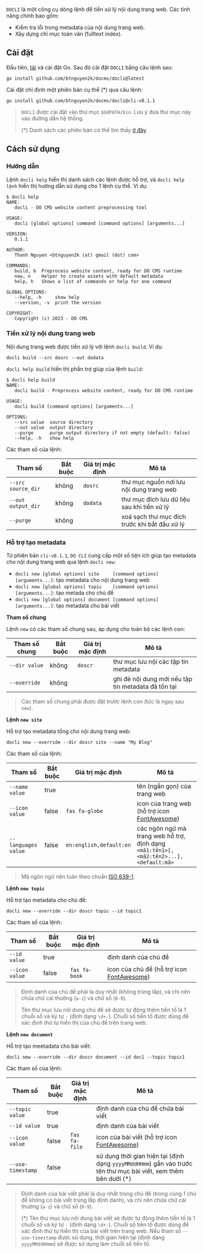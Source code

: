 `DOCLI` là một công cụ dòng lệnh để tiền xử lý nội dung trang web. Các tính năng chính bao gồm:
- Kiểm tra lỗi trong metadata của nội dung trang web.
- Xây dựng chỉ mục toàn văn (fulltext index).

## Cài đặt

Đầu tiên, [tải](https://go.dev/doc/install) và cài đặt Go. Sau đó cài đặt `DOCLI` bằng câu lệnh sau:
```shell
go install github.com/btnguyen2k/docms/docli@latest
```

Cài đặt chỉ định một phiên bản cụ thể (*) qua câu lệnh:
```shell
go install github.com/btnguyen2k/docms/docli@cli-v0.1.1
```

> `DOCLI` được cài đặt vào thư mục `$GOPATH/bin`. Lưu ý đưa thư mục này vào đường dẫn hệ thống.
>
> (*) Danh sách các phiên bản có thể tìm thấy [ở đây](https://github.com/btnguyen2k/docms/tags).

## Cách sử dụng

### Hướng dẫn

Lệnh `docli help` hiển thị danh sách các lệnh được hỗ trợ, và `docli help lệnh` hiển thị hướng dẫn sử dụng cho 1 lệnh cụ thể. Ví dụ:

```shell
$ docli help
NAME:
   docli - DO CMS website content preprocessing tool

USAGE:
   docli [global options] command [command options] [arguments...]

VERSION:
   0.1.1

AUTHOR:
   Thanh Nguyen <btnguyen2k (at) gmail (dot) com>

COMMANDS:
   build, b  Preprocess website content, ready for DO CMS runtime
   new, n    Helper to create assets with default metadata
   help, h   Shows a list of commands or help for one command

GLOBAL OPTIONS:
   --help, -h     show help
   --version, -v  print the version

COPYRIGHT:
   Copyright (c) 2023 - DO CMS
```

### Tiền xử lý nội dung trang web

Nội dung trang web được tiền xử lý với lệnh `docli build`. Ví dụ:

```shell
docli build --src dosrc --out dodata
```

`docli help build` hiển thị phần trợ giúp của lệnh `build`:

```shell
$ docli help build
NAME:
   docli build - Preprocess website content, ready for DO CMS runtime

USAGE:
   docli build [command options] [arguments...]

OPTIONS:
   --src value  source directory
   --out value  output directory
   --purge      purge output directory if not empty (default: false)
   --help, -h   show help
```

Các tham số của lệnh:

|Tham số|Bắt buộc|Giá trị mặc định|Mô tả|
|---|---|---|---|
|`--src source_dir`|không|`dosrc`|thư mục nguồn nơi lưu nội dung trang web|
|`--out output_dir`|không|`dodata`|thư mục đích lưu dữ liệu sau khi tiền xử lý|
|`--purge`|không||xoá sạch thư mục đích trước khi bắt đầu xử lý|

### Hỗ trợ tạo metadata

Từ phiên bản `cli-v0.1.1`, `DO CLI` cung cấp một số tiện ích giúp tạo metadata cho nội dung trang web qua lệnh `docli new`:

- `docli new [global options] site     [command options] [arguments...]`: tạo metadata cho nội dung trang web
- `docli new [global options] topic    [command options] [arguments...]`: tạo metada cho chủ đề
- `docli new [global options] document [command options] [arguments...]`: tạo metadata cho bài viết

**Tham số chung**

Lệnh `new` có các tham số chung sau, áp dụng cho toàn bộ các lệnh con:

|Tham số chung|Bắt buộc|Giá trị mặc định|Mô tả|
|---|---|---|---|
|`--dir value`|không|`doscr`|thư mục lưu nội các tập tin metadata|
|`--override`|không||ghi đè nội dung mới nếu tập tin metadata đã tồn tại|

> Các tham số chung phải được đặt _trước_ lệnh con (tức là ngay sau `new`).

**Lệnh `new site`**

Hỗ trợ tạo metadata tổng cho nội dung trang web:

```shell
docli new --override --dir doscr site --name "My Blog"
```

Các tham số của lệnh:

|Tham số|Bắt buộc|Giá trị mặc định|Mô tả|
|---|---|---|---|
|`--name value`|true||tên (ngắn gọn) của trang web|
|`--icon value`|false|`fas fa-globe`|icon của trang web (hỗ trợ icon [FontAwesome](https://fontawesome.com/search?m=free))|
|`--languages value`|false|`en:english,default:en`|các ngôn ngữ mà trang web hỗ trợ, định dạng `<mã1:tên1>[,<mã2:tên2>...],<default:mã>`|

> Mã ngôn ngữ nên tuân theo chuẩn [ISO 639-1](https://en.wikipedia.org/wiki/List_of_ISO_639-1_codes).

**Lệnh `new topic`**

Hỗ trợ tạo metadata cho chủ đề:

```shell
docli new --override --dir doscr topic --id topic1
```

Các tham số của lệnh:

|Tham số|Bắt buộc|Giá trị mặc định|Mô tả|
|---|---|---|---|
|`--id value`|true||định danh của chủ đề|
|`--icon value`|false|`fas fa-book`|icon của chủ đề (hỗ trợ icon [FontAwesome](https://fontawesome.com/search?m=free))|

> Định danh của chủ đề phải là duy nhất (không trùng lắp), và chỉ nên chứa chữ cái thường (`a-z`) và chữ số (`0-9`).
>
> Tên thư mục lưu nôi dung chủ đề sẽ được tự động thêm tiền tố là 1 chuỗi số và ký tự `-` (định dạng `\d+-`). Chuỗi số tiền tố được dùng để xác định thứ tự hiển thị của chủ đề trên trang web.

**Lệnh `new document`**

Hỗ trợ tạo meetadata cho bài viết:

```shell
docli new --override --dir doscr document --id doc1 --topic topic1
```

Các tham số của lệnh:

|Tham số|Bắt buộc|Giá trị mặc định|Mô tả|
|---|---|---|---|
|`--topic value`|true||định danh của chủ đề chứa bài viết|
|`--id value`|true||định danh của bài viết|
|`--icon value`|false|`fas fa-file`|icon của bài viết (hỗ trợ icon [FontAwesome](https://fontawesome.com/search?m=free))|
|`--use-timestamp`|false||sử dụng thời gian hiện tại (định dạng `yyyyMMddHHmm`) gắn vào trước tên thư mục bài viết, xem thêm bên dưới (*)|

> Định danh của bài viết phải là duy nhất trong chủ đề (trong cùng 1 chủ đề không có bài viết trùng lắp định danh), và chỉ nên chứa chữ cái thường (`a-z`) và chữ số (`0-9`).
>
> (*) Tên thư mục lưu nôi dung bài viết sẽ được tự động thêm tiền tố là 1 chuỗi số và ký tự `-` (định dạng `\d+-`). Chuỗi số tiền tố được dùng để xác định thứ tự hiển thị của bài viết trên trang web. Nếu tham số `--use-timestamp` được sử dụng, thời gian hiện tại (định dạng `yyyyMMddHHmm`) sẽ được sử dụng làm chuỗi số tiền tố.
